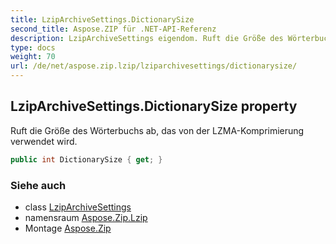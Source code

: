 ```yaml
---
title: LzipArchiveSettings.DictionarySize
second_title: Aspose.ZIP für .NET-API-Referenz
description: LzipArchiveSettings eigendom. Ruft die Größe des Wörterbuchs ab das von der LZMAKomprimierung verwendet wird.
type: docs
weight: 70
url: /de/net/aspose.zip.lzip/lziparchivesettings/dictionarysize/
---
```

## LzipArchiveSettings.DictionarySize property

Ruft die Größe des Wörterbuchs ab, das von der LZMA-Komprimierung verwendet wird.

```csharp
public int DictionarySize { get; }
```

### Siehe auch

* class [LzipArchiveSettings](../)
* namensraum [Aspose.Zip.Lzip](../../lziparchivesettings/)
* Montage [Aspose.Zip](../../../)


